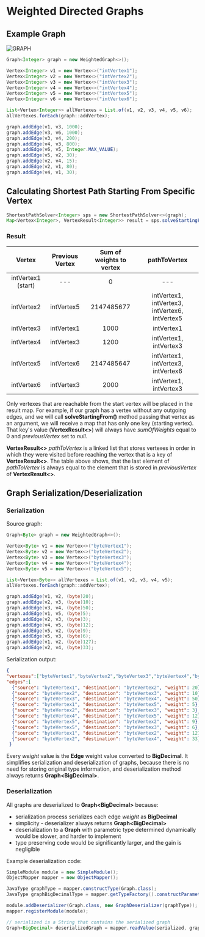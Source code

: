 # Weighted Directed Graphs

## Example Graph

![GRAPH](https://github.com/Echelon133/WeightedGraphShortestPath/blob/master/graph_example/int_graph.png)

```java
Graph<Integer> graph = new WeightedGraph<>();

Vertex<Integer> v1 = new Vertex<>("intVertex1");
Vertex<Integer> v2 = new Vertex<>("intVertex2");
Vertex<Integer> v3 = new Vertex<>("intVertex3");
Vertex<Integer> v4 = new Vertex<>("intVertex4");
Vertex<Integer> v5 = new Vertex<>("intVertex5");
Vertex<Integer> v6 = new Vertex<>("intVertex6");

List<Vertex<Integer>> allVertexes = List.of(v1, v2, v3, v4, v5, v6);
allVertexes.forEach(graph::addVertex);

graph.addEdge(v1, v3, 1000);
graph.addEdge(v3, v6, 1000);
graph.addEdge(v3, v4, 200);
graph.addEdge(v4, v3, 800);
graph.addEdge(v6, v5, Integer.MAX_VALUE);
graph.addEdge(v5, v2, 30);
graph.addEdge(v2, v4, 15);
graph.addEdge(v2, v1, 80);
graph.addEdge(v4, v1, 30);
```

## Calculating Shortest Path Starting From Specific Vertex

```java
ShortestPathSolver<Integer> sps = new ShortestPathSolver<>(graph);
Map<Vertex<Integer>, VertexResult<Integer>> result = sps.solveStartingFrom(v1);
```
### Result

|       Vertex       | Previous Vertex | Sum of weights to vertex | pathToVertex                                   |
|:------------------:|:---------------:|:------------------------:|:----------------------------------------------:|
| intVertex1 (start) |       ---       |             0            | ---                                            |
|     intVertex2     |    intVertex5   |        2147485677        | intVertex1, intVertex3, intVertex6, intVertex5 |
|     intVertex3     |    intVertex1   |           1000           | intVertex1                                     |
|     intVertex4     |    intVertex3   |           1200           | intVertex1, intVertex3                         |
|     intVertex5     |    intVertex6   |        2147485647        | intVertex1, intVertex3, intVertex6             |
|     intVertex6     |    intVertex3   |           2000           | intVertex1, intVertex3                         |


Only vertexes that are reachable from the start vertex will be placed in the result map.
For example, if our graph has a vertex without any outgoing edges, and we will call **solveStartingFrom()** method passing that 
vertex as an argument, we will receive a map that has only one key (starting vertex). That key's value (**VertexResult<>**) will always have *sumOfWeights* equal to 0 and *previousVertex* set to *null*.

**VertexResult<>** *pathToVertex* is a linked list that stores vertexes in order in which they were visited before 
reaching the vertex that is a key of **VertexResult<>**. The table above shows, that the last element of *pathToVertex*
is always equal to the element that is stored in *previousVertex* of **VertexResult<>**. 

## Graph Serialization/Deserialization

### Serialization 

Source graph:

```java
Graph<Byte> graph = new WeightedGraph<>();

Vertex<Byte> v1 = new Vertex<>("byteVertex1");
Vertex<Byte> v2 = new Vertex<>("byteVertex2");
Vertex<Byte> v3 = new Vertex<>("byteVertex3");
Vertex<Byte> v4 = new Vertex<>("byteVertex4");
Vertex<Byte> v5 = new Vertex<>("byteVertex5");

List<Vertex<Byte>> allVertexes = List.of(v1, v2, v3, v4, v5);
allVertexes.forEach(graph::addVertex);

graph.addEdge(v1, v2, (byte)20);
graph.addEdge(v2, v3, (byte)10);
graph.addEdge(v3, v4, (byte)50);
graph.addEdge(v1, v5, (byte)5);
graph.addEdge(v2, v3, (byte)3);
graph.addEdge(v4, v5, (byte)12);
graph.addEdge(v5, v2, (byte)9);
graph.addEdge(v5, v3, (byte)6);
graph.addEdge(v1, v2, (byte)127);
graph.addEdge(v2, v4, (byte)33);
```

Serialization output:

```json
{
"vertexes":["byteVertex1","byteVertex2","byteVertex3","byteVertex4","byteVertex5"],
"edges":[
  {"source": "byteVertex1", "destination": "byteVertex2", "weight": 20},
  {"source": "byteVertex2", "destination": "byteVertex3", "weight": 10},
  {"source": "byteVertex3", "destination": "byteVertex4", "weight": 50},
  {"source": "byteVertex1", "destination": "byteVertex5", "weight": 5},
  {"source": "byteVertex2", "destination": "byteVertex3", "weight": 3},
  {"source": "byteVertex4", "destination": "byteVertex5", "weight": 12},
  {"source": "byteVertex5", "destination": "byteVertex2", "weight": 9},
  {"source": "byteVertex5", "destination": "byteVertex3", "weight": 6},
  {"source": "byteVertex1", "destination": "byteVertex2", "weight": 127},
  {"source": "byteVertex2", "destination": "byteVertex4", "weight": 33}]
 }
```

Every *weight* value is the **Edge** weight value converted to **BigDecimal**. It simplifies serialization and deserialization of graphs, 
because there is no need for storing original type information, and deserialization method always returns **Graph\<BigDecimal>**.

### Deserialization

All graphs are deserialized to **Graph\<BigDecimal\>** because:
* serialization process serializes each edge *weight* as **BigDecimal**
* simplicity - deserializer always returns **Graph\<BigDecimal>**
* deserialization to a **Graph** with parametric type determined dynamically would be slower, and harder to implement
* type preserving code would be significantly larger, and the gain is negligible

Example deserialization code:

```java
SimpleModule module = new SimpleModule();
ObjectMapper mapper = new ObjectMapper();

JavaType graphType = mapper.constructType(Graph.class);
JavaType graphBigDecimalType = mapper.getTypeFactory().constructParametricType(Graph.class, BigDecimal.class);

module.addDeserializer(Graph.class, new GraphDeserializer(graphType));
mapper.registerModule(module);

// serialized is a String that contains the serialized graph
Graph<BigDecimal> deserializedGraph = mapper.readValue(serialized, graphBigDecimalType);
```
